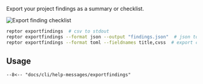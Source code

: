 Export your project findings as a summary or checklist.

![Export finding checklist](/cli/assets/exportfindings.png)

```bash title="Export findings"
reptor exportfindings  # csv to stdout
reptor exportfindings --format json --output "findings.json"  # json to file
reptor exportfindings --format toml --fieldnames title,cvss  # export custom fieldnames
```

## Usage
```
--8<-- "docs/cli/help-messages/exportfindings"
```
